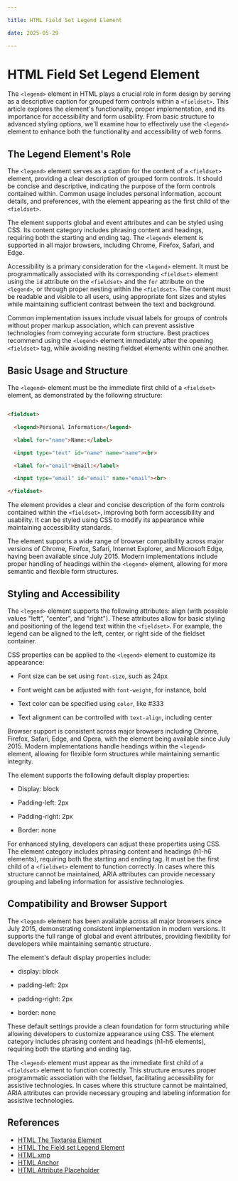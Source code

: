 ```yaml
---

title: HTML Field Set Legend Element

date: 2025-05-29

---
```



# HTML Field Set Legend Element

The `<legend>` element in HTML plays a crucial role in form design by serving as a descriptive caption for grouped form controls within a `<fieldset>`. This article explores the element's functionality, proper implementation, and its importance for accessibility and form usability. From basic structure to advanced styling options, we'll examine how to effectively use the `<legend>` element to enhance both the functionality and accessibility of web forms.


## The Legend Element's Role

The `<legend>` element serves as a caption for the content of a `<fieldset>` element, providing a clear description of grouped form controls. It should be concise and descriptive, indicating the purpose of the form controls contained within. Common usage includes personal information, account details, and preferences, with the element appearing as the first child of the `<fieldset>`.

The element supports global and event attributes and can be styled using CSS. Its content category includes phrasing content and headings, requiring both the starting and ending tag. The `<legend>` element is supported in all major browsers, including Chrome, Firefox, Safari, and Edge.

Accessibility is a primary consideration for the `<legend>` element. It must be programmatically associated with its corresponding `<fieldset>` element using the `id` attribute on the `<fieldset>` and the `for` attribute on the `<legend>`, or through proper nesting within the `<fieldset>`. The content must be readable and visible to all users, using appropriate font sizes and styles while maintaining sufficient contrast between the text and background.

Common implementation issues include visual labels for groups of controls without proper markup association, which can prevent assistive technologies from conveying accurate form structure. Best practices recommend using the `<legend>` element immediately after the opening `<fieldset>` tag, while avoiding nesting fieldset elements within one another.


## Basic Usage and Structure

The `<legend>` element must be the immediate first child of a `<fieldset>` element, as demonstrated by the following structure:

```html

<fieldset>

  <legend>Personal Information</legend>

  <label for="name">Name:</label>

  <input type="text" id="name" name="name"><br>

  <label for="email">Email:</label>

  <input type="email" id="email" name="email"><br>

</fieldset>

```

The element provides a clear and concise description of the form controls contained within the `<fieldset>`, improving both form accessibility and usability. It can be styled using CSS to modify its appearance while maintaining accessibility standards.

The element supports a wide range of browser compatibility across major versions of Chrome, Firefox, Safari, Internet Explorer, and Microsoft Edge, having been available since July 2015. Modern implementations include proper handling of headings within the `<legend>` element, allowing for more semantic and flexible form structures.


## Styling and Accessibility

The `<legend>` element supports the following attributes: align (with possible values "left", "center", and "right"). These attributes allow for basic styling and positioning of the legend text within the `<fieldset>`. For example, the legend can be aligned to the left, center, or right side of the fieldset container.

CSS properties can be applied to the `<legend>` element to customize its appearance:

- Font size can be set using `font-size`, such as 24px

- Font weight can be adjusted with `font-weight`, for instance, bold

- Text color can be specified using `color`, like #333

- Text alignment can be controlled with `text-align`, including center

Browser support is consistent across major browsers including Chrome, Firefox, Safari, Edge, and Opera, with the element being available since July 2015. Modern implementations handle headings within the `<legend>` element, allowing for flexible form structures while maintaining semantic integrity.

The element supports the following default display properties:

- Display: block

- Padding-left: 2px

- Padding-right: 2px

- Border: none

For enhanced styling, developers can adjust these properties using CSS. The element category includes phrasing content and headings (h1-h6 elements), requiring both the starting and ending tag. It must be the first child of a `<fieldset>` element to function correctly. In cases where this structure cannot be maintained, ARIA attributes can provide necessary grouping and labeling information for assistive technologies.


## Compatibility and Browser Support

The `<legend>` element has been available across all major browsers since July 2015, demonstrating consistent implementation in modern versions. It supports the full range of global and event attributes, providing flexibility for developers while maintaining semantic structure.

The element's default display properties include:

- display: block

- padding-left: 2px

- padding-right: 2px

- border: none

These default settings provide a clean foundation for form structuring while allowing developers to customize appearance using CSS. The element category includes phrasing content and headings (h1-h6 elements), requiring both the starting and ending tag.

The `<legend>` element must appear as the immediate first child of a `<fieldset>` element to function correctly. This structure ensures proper programmatic association with the fieldset, facilitating accessibility for assistive technologies. In cases where this structure cannot be maintained, ARIA attributes can provide necessary grouping and labeling information for assistive technologies.

## References

- [HTML The Textarea Element](https://github.com/serpuniversity/learn/blob/main/html/HTML%20The%20Textarea%20Element.md)
- [HTML The Field set Legend Element](https://github.com/serpuniversity/learn/blob/main/html/HTML%20The%20Field%20set%20Legend%20Element.md)
- [HTML xmp](https://github.com/serpuniversity/learn/blob/main/html/HTML%20xmp.md)
- [HTML Anchor](https://github.com/serpuniversity/learn/blob/main/html/HTML%20Anchor.md)
- [HTML Attribute Placeholder](https://github.com/serpuniversity/learn/blob/main/html/HTML%20Attribute%20Placeholder.md)